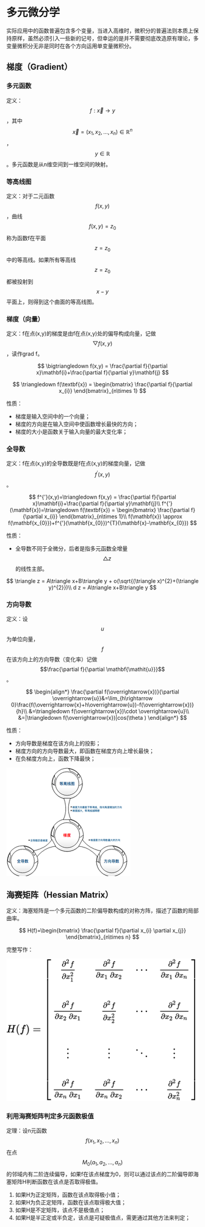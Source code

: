 # 多元微分学
实际应用中的函数普遍包含多个变量，当进入高维时，微积分的普遍法则本质上保持原样，虽然必须引入一些新的记号，但幸运的是并不需要彻底改造原有理论，多变量微积分无非是同时在各个方向运用单变量微积分。

## 梯度（Gradient）

### 多元函数
定义：$$f:\overrightarrow{x}\rightarrow y$$，其中$$\overrightarrow{x}=(x_{1},x_{2},...,x_{n})\in \mathbb{R}^{n}$$，$$y\in \mathbb{R}$$。多元函数是从n维空间到一维空间的映射。

### 等高线图

定义：对于二元函数$$f(x,y)$$，曲线$$f(x,y)=z_{0}$$称为函数f在平面$$z=z_{0}$$中的等高线。如果所有等高线$$z=z_{0}$$都被投射到$$x-y$$平面上，则得到这个曲面的等高线图。

### 梯度（向量）
定义：f在点(x,y)的梯度是由f在点(x,y)处的偏导构成向量，记做$$\bigtriangledown f(x,y)$$，读作grad f。

$$
\bigtriangledown f(x,y) = \frac{\partial f}{\partial x}\mathbf{i}+\frac{\partial f}{\partial y}\mathbf{j}
$$

$$
\triangledown f(\textbf{x}) = \begin{bmatrix}
\frac{\partial f}{\partial x_{i}}
\end{bmatrix}_{n\times 1}
$$

性质：
- 梯度是输入空间中的一个向量；
- 梯度的方向是在输入空间中使函数增长最快的方向；
- 梯度的大小是函数关于输入向量的最大变化率；

### 全导数
定义：f在点(x,y)的全导数既是f在点(x,y)的梯度向量，记做$$f^{'}(x,y)$$。

$$
f^{'}(x,y)=\triangledown  f(x,y) = \frac{\partial f}{\partial x}\mathbf{i}+\frac{\partial f}{\partial y}\mathbf{j}\\
f^{'}(\mathbf{x})=\triangledown f(\textbf{x}) = \begin{bmatrix}
\frac{\partial f}{\partial x_{i}}
\end{bmatrix}_{n\times 1}\\
f(\mathbf{x}) \approx f(\mathbf{x_{0}})+f^{'}(\mathbf{x_{0}})^{T}(\mathbf{x}-\mathbf{x_{0}})
$$

性质：
- 全导数不同于全微分，后者是指多元函数全增量
$$\triangle z$$的线性主部。

$$
\triangle z = A\triangle x+B\triangle y + o(\sqrt{(\triangle x)^{2}+(\triangle y)^{2}})\\
d z = A\triangle x+B\triangle y 
$$

### 方向导数
定义：设$$\mathbf{\mathit{u}}$$为单位向量，$$f$$在该方向上的方向导数（变化率）记做$$\frac{\partial f}{\partial \mathbf{\mathit{u}}}$$。

$$
\begin{align*}
\frac{\partial f(\overrightarrow{x})}{\partial \overrightarrow{u}}&=\lim_{h\rightarrow 0}\frac{f(\overrightarrow{x}+h\overrightarrow{u})-f(\overrightarrow{x})}{h}\\
&=\triangledown f(\overrightarrow{x})\cdot \overrightarrow{u}\\
&=|\triangledown f(\overrightarrow{x})|cos(\theta )
\end{align*}
$$

性质：
- 方向导数是梯度在该方向上的投影；
- 梯度方向的方向导数最大，即函数在梯度方向上增长最快；
- 在负梯度方向上，函数下降最快；

![](/assets/ds.png)

## 海赛矩阵（Hessian Matrix）
定义：海塞矩阵是一个多元函数的二阶偏导数构成的对称方阵，描述了函数的局部曲率。

$$
H(f)=\begin{bmatrix}
\frac{\partial f}{\partial x_{i} \partial x_{j}}
\end{bmatrix}_{n\times n}
$$

完整写作：

![](/assets/hessian.svg)

### 利用海赛矩阵判定多元函数极值

定理：设n元函数$$f(x_{1},x_{2},...,x_{n})$$在点 $$M_{0}(a_{1},a_{2},...,a_{n})$$的邻域内有二阶连续偏导，如果f在该点梯度为0，则可以通过该点的二阶偏导即海塞矩阵H判断函数在该点是否取得极值。

1. 如果H为正定矩阵，函数在该点取得极小值；
2. 如果H为负正定矩阵，函数在该点取得极大值；
3. 如果H是不定矩阵，该点不是极值点；
4. 如果H是半正定或半负定，该点是可疑极值点，需更通过其他方法来判定；






























